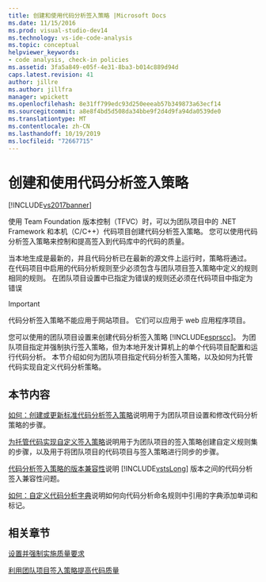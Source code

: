 ```yaml
---
title: 创建和使用代码分析签入策略 |Microsoft Docs
ms.date: 11/15/2016
ms.prod: visual-studio-dev14
ms.technology: vs-ide-code-analysis
ms.topic: conceptual
helpviewer_keywords:
- code analysis, check-in policies
ms.assetid: 3fa5a849-e05f-4e31-8ba3-b014c889d94d
caps.latest.revision: 41
author: jillre
ms.author: jillfra
manager: wpickett
ms.openlocfilehash: 8e31ff799edc93d250eeeab57b349873a63ecf14
ms.sourcegitcommit: a8e8f4bd5d508da34bbe9f2d4d9fa94da0539de0
ms.translationtype: MT
ms.contentlocale: zh-CN
ms.lasthandoff: 10/19/2019
ms.locfileid: "72667715"
---
```

# <a name="creating-and-using-code-analysis-check-in-policies"></a>创建和使用代码分析签入策略
[!INCLUDE[vs2017banner](../includes/vs2017banner.md)]

使用 Team Foundation 版本控制（TFVC）时，可以为团队项目中的 .NET Framework 和本机（C/C++）代码项目创建代码分析签入策略。 您可以使用代码分析签入策略来控制和提高签入到代码库中的代码的质量。

 当本地生成是最新的，并且代码分析已在最新的源文件上运行时，策略将通过。 在代码项目中启用的代码分析规则至少必须包含与团队项目签入策略中定义的规则相同的规则。 在团队项目设置中已指定为错误的规则还必须在代码项目中指定为错误

> [!IMPORTANT]
> 代码分析签入策略不能应用于网站项目。 它们可以应用于 web 应用程序项目。

 您可以使用的团队项目设置来创建代码分析签入策略 [!INCLUDE[esprscc](../includes/esprscc-md.md)]。 为团队项目指定并强制执行签入策略，但为本地开发计算机上的单个代码项目配置和运行代码分析。 本节介绍如何为团队项目指定代码分析签入策略，以及如何为托管代码实现自定义代码分析策略。

## <a name="in-this-section"></a>本节内容
 [如何：创建或更新标准代码分析签入策略](../code-quality/how-to-create-or-update-standard-code-analysis-check-in-policies.md)说明用于为团队项目设置和修改代码分析策略的步骤。

 [为托管代码实现自定义签入策略](../code-quality/implementing-custom-code-analysis-check-in-policies-for-managed-code.md)说明用于为团队项目的签入策略创建自定义规则集的步骤，以及用于将团队项目的代码项目与签入策略进行同步的步骤。

 [代码分析签入策略的版本兼容性](../code-quality/version-compatibility-for-code-analysis-check-in-policies.md)说明 [!INCLUDE[vstsLong](../includes/vstslong-md.md)] 版本之间的代码分析签入兼容性问题。

 [如何：自定义代码分析字典](../code-quality/how-to-customize-the-code-analysis-dictionary.md)说明如何向代码分析命名规则中引用的字典添加单词和标记。

## <a name="related-sections"></a>相关章节
 [设置并强制实施质量要求](https://msdn.microsoft.com/library/bdc5666e-6cf0-45b2-a0a1-133c3f61e852)

 [利用团队项目签入策略提高代码质量](../code-quality/enhancing-code-quality-with-team-project-check-in-policies.md)
